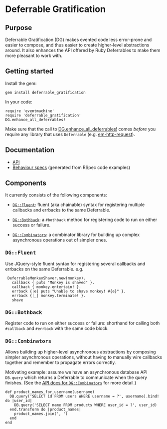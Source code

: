 # Deferrable Gratification #

## Purpose ##

Deferrable Gratification (DG) makes evented code less error-prone and easier to
compose, and thus easier to create higher-level abstractions around.  It also
enhances the API offered by Ruby Deferrables to make them more pleasant to work
with.

## Getting started ##

Install the gem:

    gem install deferrable_gratification

In your code:

    require 'eventmachine'
    require 'deferrable_gratification'
    DG.enhance_all_deferrables!

Make sure that the call to
[DG.enhance_all_deferrables!](http://samstokes.github.com/deferrable_gratification/doc/DeferrableGratification.html#enhance_all_deferrables%21-class_method)
comes *before* you require any library that uses `Deferrable` (e.g.
[em-http-request](https://github.com/igrigorik/em-http-request)).

## Documentation ##

* [API](http://samstokes.github.com/deferrable_gratification/doc/frames.html)
* [Behaviour specs](http://samstokes.github.com/deferrable_gratification/doc/spec/index.html)
  (generated from RSpec code examples)

## Components ##

It currently consists of the following components:

 * [`DG::Fluent`](#fluent): fluent (aka chainable) syntax for registering
   multiple callbacks and errbacks to the same Deferrable.

 * [`DG::Bothback`](#bothback): a `#bothback` method for registering code to
   run on either success or failure.

 * [`DG::Combinators`](#combinators): a combinator library for building up
   complex asynchronous operations out of simpler ones.


<h3 id="fluent"><tt>DG::Fluent</tt></h3>

Use JQuery-style fluent syntax for registering several callbacks and
errbacks on the same Deferrable.  e.g.

     DeferrableMonkeyShaver.new(monkey).
       callback { puts "Monkey is shaved" }.
       callback { monkey.entertain! }.
       errback {|e| puts "Unable to shave monkey! #{e}" }.
       errback {|_| monkey.terminate! }.
       shave

<h3 id="bothback"><tt>DG::Bothback</tt></h3>

Register code to run on either success or failure: shorthand for calling both
`#callback` and `#errback` with the same code block.

<h3 id="combinators"><tt>DG::Combinators</tt></h3>

Allows building up higher-level asynchronous abstractions by composing simpler
asynchronous operations, without having to manually wire callbacks together
and remember to propagate errors correctly.

Motivating example: assume we have an asynchronous database API `DB.query`
which returns a Deferrable to communicate when the query finishes.  (See
the [API docs for `DG::Combinators`](http://samstokes.github.com/deferrable_gratification/doc/DeferrableGratification/Combinators.html)
for more detail.)

    def product_names_for_username(username)
      DB.query('SELECT id FROM users WHERE username = ?', username).bind! do |user_id|
        DB.query('SELECT name FROM products WHERE user_id = ?', user_id)
      end.transform do |product_names|
        product_names.join(', ')
      end
    end
